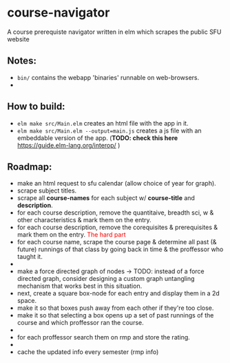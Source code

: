 # course-navigator
 A course prerequiste navigator written in elm which scrapes the public SFU website

## Notes: 
- `bin/` contains the webapp 'binaries' runnable on web-browsers.
- 

## How to build:
- `elm make src/Main.elm` creates an html file with the app in it.
- `elm make src/Main.elm --output=main.js` creates a js file with an embeddable version of the app. (**TODO: check this here** https://guide.elm-lang.org/interop/ )

## Roadmap:
- make an html request to sfu calendar (allow choice of year for graph).
- scrape subject titles.
- scrape all **course-names** for each subject w/ **course-title** and **description**.
- for each course description, remove the quantitaive, breadth sci, w & other characteristics & mark them on the entry.
- for each course description, remove the corequisites & prerequisites & mark them on the entry. <span style="color: red;">The hard part</span>
- for each course name, scrape the course page & determine all past (& future) runnings of that class by going back in time & the proffessor who taught it.
- 
- make a force directed graph of nodes -> TODO: instead of a force directed graph, consider designing a custom graph untangling mechanism that works best in this situation.
- next, create a square box-node for each entry and display them in a 2d space.
- make it so that boxes push away from each other if they're too close.
- make it so that selecting a box opens up a set of past runnings of the course and which proffessor ran the course.
-
- for each proffessor search them on rmp and store the rating.
- 
- cache the updated info every semester (rmp info)
